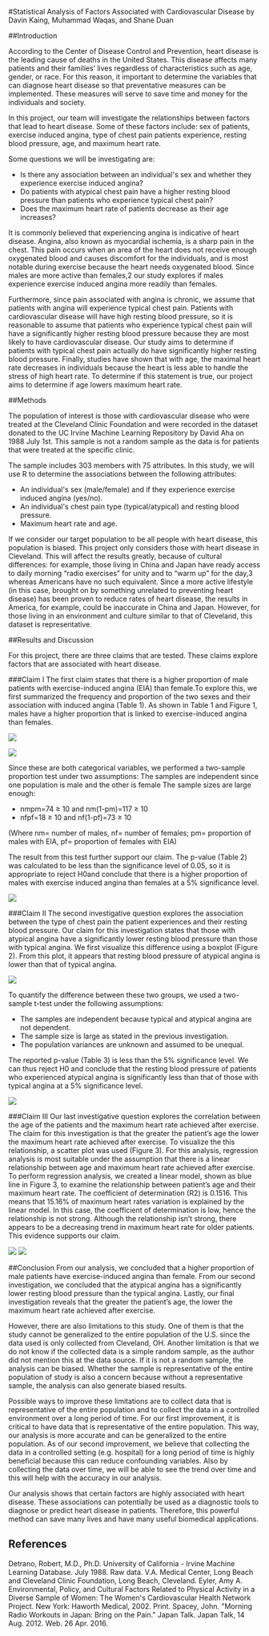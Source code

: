 #Statistical Analysis of Factors Associated with Cardiovascular Disease 
by Davin Kaing, Muhammad Waqas, and Shane Duan

##Introduction

According to the Center of Disease Control and Prevention, heart disease is the leading cause of deaths in the United States. This disease affects many patients and their families’ lives regardless of characteristics such as age, gender, or race. For this reason, it important to determine the variables that can diagnose heart disease so that preventative measures can be implemented. These measures will serve to save time and money for the individuals and society. 

In this project, our team will investigate the relationships between factors that lead to heart disease. Some of these factors include: sex of patients, exercise induced angina, type of chest pain patients experience, resting blood pressure, age, and maximum heart rate.

Some questions we will be investigating are:
- Is there any association between an individual's sex and whether they experience exercise induced angina?
- Do patients with atypical chest pain have a higher resting blood pressure than patients who experience typical chest pain? 
- Does the maximum heart rate of patients decrease as their age increases?
	
It is commonly believed that experiencing angina is indicative of heart disease. Angina, also known as myocardial ischemia, is a sharp pain in the chest. This pain occurs when an area of the heart does not receive enough oxygenated blood and causes discomfort for the individuals, and is most notable during exercise because the heart needs oxygenated blood. Since males are more active than females,2 our study explores if males experience exercise induced angina more readily than females.

Furthermore, since pain associated with angina is chronic, we assume that patients with angina will experience typical chest pain. Patients with cardiovascular disease will have high resting blood pressure, so it is reasonable to assume that patients who experience typical chest pain will have a significantly higher resting blood pressure because they are most likely to have cardiovascular disease. Our study aims to determine if patients with typical chest pain actually do have significantly higher resting blood pressure.
Finally, studies have shown that with age, the maximal heart rate decreases in individuals because the heart is less able to handle the stress of high heart rate. To determine if this statement is true, our project aims to determine if age lowers maximum heart rate.

##Methods

The population of interest is those with cardiovascular disease who were treated at the Cleveland Clinic Foundation and were recorded in the dataset donated to the UC Irvine Machine Learning Repository by David Aha on 1988 July 1st.  This sample is not a random sample as the data is for patients that were treated at the specific clinic.

The sample includes 303 members with 75 attributes. In this study, we will use R to determine the associations between the following attributes:
- An individual's sex (male/female) and if they experience exercise induced angina (yes/no).
- An individual's chest pain type (typical/atypical) and resting blood pressure.
- Maximum heart rate and age.

If we consider our target population to be all people with heart disease, this population is biased. This project only considers those with heart disease in Cleveland. This will affect the results greatly, because of cultural differences: for example, those living in China and Japan have ready access to daily morning “radio exercises” for unity and to “warm up” for the day,3 whereas Americans have no such equivalent. Since a more active lifestyle (in this case, brought on by something unrelated to preventing heart disease) has been proven to reduce rates of heart disease, the results in America, for example, could be inaccurate in China and Japan. However, for those living in an environment and culture similar to that of Cleveland, this dataset is representative. 

##Results and Discussion

For this project, there are three claims that are tested. These claims explore factors that are associated with heart disease. 

###Claim I 
The first claim states that there is a higher proportion of male patients with exercise-induced angina (EIA) than female.To explore this, we first summarized the frequency and proportion of the two sexes and their association with induced angina (Table 1). As shown in Table 1 and Figure 1, males have a higher proportion that is linked to exercise-induced angina than females. 

![](http://i.imgur.com/HsfjE4Y.png)

![](http://i.imgur.com/uIvK4QX.png)

Since these are both categorical variables, we performed a two-sample proportion test under two assumptions: 
The samples are independent since one population is male and the other is female
The sample sizes are large enough:
- nmpm=74 ≥ 10 and nm(1-pm)=117 ≥ 10
- nfpf=18 ≥ 10 and nf(1-pf)=73 ≥ 10

(Where nm= number of males, nf= number of females; pm= proportion of males with EIA, pf= proportion of females with EIA)

The result from this test further support our claim. The p-value (Table 2) was calculated to be less than the significance level of 0.05, so it is appropriate to reject H0and conclude that there is a higher proportion of males with exercise induced angina than females at a 5% significance level.

![](http://i.imgur.com/YFLWyTV.png)

###Claim II
The second investigative question explores the association between the type of chest pain the patient experiences and their resting blood pressure. Our claim for this investigation states that those with atypical angina have a significantly lower resting blood pressure than those with typical angina. We first visualize this difference using a boxplot (Figure 2). From this plot, it appears that resting blood pressure of atypical angina is lower than that of typical angina.

![](http://i.imgur.com/CkSENZP.png)

To quantify the difference between these two groups, we used a two-sample t-test under the following assumptions: 
- The samples are independent because typical and atypical angina are not dependent. 
- The sample size is large as stated in the previous investigation. 
- The population variances are unknown and assumed to be unequal.

The reported p-value (Table 3) is less than the 5% significance level. We can thus reject H0 and conclude that the resting blood pressure of patients who experienced atypical angina is significantly less than that of those with typical angina at a 5% significance level.

![](http://i.imgur.com/jrn2Mk2.png)

###Claim III 
Our last investigative question explores the correlation between the age of the patients and the maximum heart rate achieved after exercise. The claim for this investigation is that the greater the patient’s age the lower the maximum heart rate achieved after exercise. To visualize the this relationship, a scatter plot was used (Figure 3). For this analysis, regression analysis is most suitable under the assumption that there is a linear relationship between age and maximum heart rate achieved after exercise. To perform regression analysis, we created a linear model, shown as blue line in Figure 3, to examine the relationship between patient’s age and their maximum heart rate. The coefficient of determination (R2) is 0.1516. This means that 15.16% of maximum heart rates variation is explained by the linear model. In this case, the coefficient of determination is low, hence the relationship is not strong. Although the relationship isn’t strong, there appears to be a decreasing trend in maximum heart rate for older patients. This evidence supports our claim. 

![](http://i.imgur.com/zCEs7DC.png)
![](http://i.imgur.com/J2EznEL.png)

##Conclusion
From our analysis, we concluded that a higher proportion of male patients have exercise-induced angina than female. From our second investigation, we concluded that the atypical angina has a significantly lower resting blood pressure than the typical angina. Lastly, our final investigation reveals that the greater the patient’s age, the lower the maximum heart rate achieved after exercise. 

However, there are also limitations to this study. One of them is that the study cannot be generalized to the entire population of the U.S. since the data used is only collected from Cleveland, OH. Another limitation is that we do not know if the collected data is a simple random sample, as the author did not mention this at the data source. If it is not a random sample, the analysis can be biased. Whether the sample is representative of the entire population of study is also a concern because without a representative sample, the analysis can also generate biased results. 

Possible ways to improve these limitations are to collect data that is representative of the entire population and to collect the data in a controlled environment over a long period of time. For our first improvement, it is critical to have data that is representative of the entire population. This way, our analysis is more accurate and can be generalized to the entire population. As of our second improvement, we believe that collecting the data in a controlled setting (e.g. hospital) for a long period of time is highly beneficial because this can reduce confounding variables. Also by collecting the data over time, we will be able to see the trend over time and this will help with the accuracy in our analysis. 

Our analysis shows that certain factors are highly associated with heart disease. These associations can potentially be used as a diagnostic tools to diagnose or predict heart disease in patients. Therefore, this powerful method can save many lives and have many useful biomedical applications.

## References
Detrano, Robert, M.D., Ph.D. University of California - Irvine Machine Learning Database. July 1988. Raw data. V.A. Medical Center, Long Beach and Cleveland Clinic Foundation, Long Beach, Cleveland.
Eyler, Amy A. Environmental, Policy, and Cultural Factors Related to Physical Activity in a Diverse Sample of Women: The Women's Cardiovascular Health Network Project. New York: Haworth Medical, 2002. Print.
Spacey, John. "Morning Radio Workouts in Japan: Bring on the Pain." Japan Talk. Japan Talk, 14 Aug. 2012. Web. 26 Apr. 2016.
